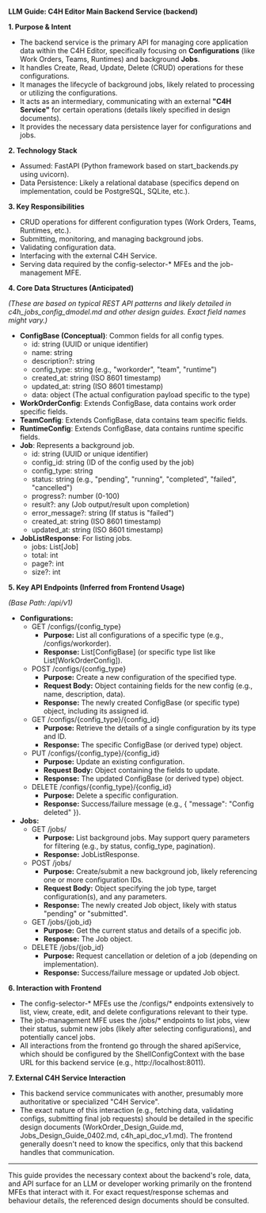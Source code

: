 **LLM Guide: C4H Editor Main Backend Service (backend)**

**1\. Purpose & Intent**

* The backend service is the primary API for managing core application data within the C4H Editor, specifically focusing on **Configurations** (like Work Orders, Teams, Runtimes) and background **Jobs**.  
* It handles Create, Read, Update, Delete (CRUD) operations for these configurations.  
* It manages the lifecycle of background jobs, likely related to processing or utilizing the configurations.  
* It acts as an intermediary, communicating with an external **"C4H Service"** for certain operations (details likely specified in design documents).  
* It provides the necessary data persistence layer for configurations and jobs.

**2\. Technology Stack**

* Assumed: FastAPI (Python framework based on start\_backends.py using uvicorn).  
* Data Persistence: Likely a relational database (specifics depend on implementation, could be PostgreSQL, SQLite, etc.).

**3\. Key Responsibilities**

* CRUD operations for different configuration types (Work Orders, Teams, Runtimes, etc.).  
* Submitting, monitoring, and managing background jobs.  
* Validating configuration data.  
* Interfacing with the external C4H Service.  
* Serving data required by the config-selector-\* MFEs and the job-management MFE.

**4\. Core Data Structures (Anticipated)**

*(These are based on typical REST API patterns and likely detailed in c4h\_jobs\_config\_dmodel.md and other design guides. Exact field names might vary.)*

* **ConfigBase (Conceptual)**: Common fields for all config types.  
  * id: string (UUID or unique identifier)  
  * name: string  
  * description?: string  
  * config\_type: string (e.g., "workorder", "team", "runtime")  
  * created\_at: string (ISO 8601 timestamp)  
  * updated\_at: string (ISO 8601 timestamp)  
  * data: object (The actual configuration payload specific to the type)  
* **WorkOrderConfig**: Extends ConfigBase, data contains work order specific fields.  
* **TeamConfig**: Extends ConfigBase, data contains team specific fields.  
* **RuntimeConfig**: Extends ConfigBase, data contains runtime specific fields.  
* **Job**: Represents a background job.  
  * id: string (UUID or unique identifier)  
  * config\_id: string (ID of the config used by the job)  
  * config\_type: string  
  * status: string (e.g., "pending", "running", "completed", "failed", "cancelled")  
  * progress?: number (0-100)  
  * result?: any (Job output/result upon completion)  
  * error\_message?: string (If status is "failed")  
  * created\_at: string (ISO 8601 timestamp)  
  * updated\_at: string (ISO 8601 timestamp)  
* **JobListResponse**: For listing jobs.  
  * jobs: List\[Job\]  
  * total: int  
  * page?: int  
  * size?: int

**5\. Key API Endpoints (Inferred from Frontend Usage)**

*(Base Path: /api/v1)*

* **Configurations:**  
  * GET /configs/{config\_type}  
    * **Purpose:** List all configurations of a specific type (e.g., /configs/workorder).  
    * **Response:** List\[ConfigBase\] (or specific type list like List\[WorkOrderConfig\]).  
  * POST /configs/{config\_type}  
    * **Purpose:** Create a new configuration of the specified type.  
    * **Request Body:** Object containing fields for the new config (e.g., name, description, data).  
    * **Response:** The newly created ConfigBase (or specific type) object, including its assigned id.  
  * GET /configs/{config\_type}/{config\_id}  
    * **Purpose:** Retrieve the details of a single configuration by its type and ID.  
    * **Response:** The specific ConfigBase (or derived type) object.  
  * PUT /configs/{config\_type}/{config\_id}  
    * **Purpose:** Update an existing configuration.  
    * **Request Body:** Object containing the fields to update.  
    * **Response:** The updated ConfigBase (or derived type) object.  
  * DELETE /configs/{config\_type}/{config\_id}  
    * **Purpose:** Delete a specific configuration.  
    * **Response:** Success/failure message (e.g., { "message": "Config deleted" }).  
* **Jobs:**  
  * GET /jobs/  
    * **Purpose:** List background jobs. May support query parameters for filtering (e.g., by status, config\_type, pagination).  
    * **Response:** JobListResponse.  
  * POST /jobs/  
    * **Purpose:** Create/submit a new background job, likely referencing one or more configuration IDs.  
    * **Request Body:** Object specifying the job type, target configuration(s), and any parameters.  
    * **Response:** The newly created Job object, likely with status "pending" or "submitted".  
  * GET /jobs/{job\_id}  
    * **Purpose:** Get the current status and details of a specific job.  
    * **Response:** The Job object.  
  * DELETE /jobs/{job\_id}  
    * **Purpose:** Request cancellation or deletion of a job (depending on implementation).  
    * **Response:** Success/failure message or updated Job object.

**6\. Interaction with Frontend**

* The config-selector-\* MFEs use the /configs/\* endpoints extensively to list, view, create, edit, and delete configurations relevant to their type.  
* The job-management MFE uses the /jobs/\* endpoints to list jobs, view their status, submit new jobs (likely after selecting configurations), and potentially cancel jobs.  
* All interactions from the frontend go through the shared apiService, which should be configured by the ShellConfigContext with the base URL for this backend service (e.g., http://localhost:8011).

**7\. External C4H Service Interaction**

* This backend service communicates with another, presumably more authoritative or specialized "C4H Service".  
* The exact nature of this interaction (e.g., fetching data, validating configs, submitting final job requests) should be detailed in the specific design documents (WorkOrder\_Design\_Guide.md, Jobs\_Design\_Guide\_0402.md, c4h\_api\_doc\_v1.md). The frontend generally doesn't need to know the specifics, only that this backend handles that communication.

---

This guide provides the necessary context about the backend's role, data, and API surface for an LLM or developer working primarily on the frontend MFEs that interact with it. For exact request/response schemas and behaviour details, the referenced design documents should be consulted.